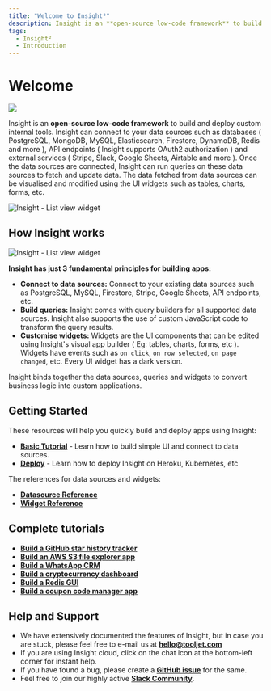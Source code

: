 ```yaml
---
title: "Welcome to Insight²"
description: Insight is an **open-source low-code framework** to build and deploy custom internal tools. Insight can connect to your data sources such as databases ( PostgreSQL, MongoDB, MySQL, Elasticsearch, Firestore, DynamoDB, Redis and more ), API endpoints ( Insight supports OAuth2 authorization ) and external services ( Stripe, Slack, Google Sheets, Airtable and more ). Once the data sources are connected, Insight can run queries on these data sources to fetch and update data. The data fetched from data sources can be visualised and modified using the UI widgets such as tables, charts, forms, etc.
tags:
  - Insight²
  - Introduction
---
```


# Welcome

![](/_images/insight2/Logo_IN².png)

Insight is an **open-source low-code framework** to build and deploy custom internal tools. Insight can connect to your data sources such as databases ( PostgreSQL, MongoDB, MySQL, Elasticsearch, Firestore, DynamoDB, Redis and more ), API endpoints ( Insight supports OAuth2 authorization ) and external services ( Stripe, Slack, Google Sheets, Airtable and more ). Once the data sources are connected, Insight can run queries on these data sources to fetch and update data. The data fetched from data sources can be visualised and modified using the UI widgets such as tables, charts, forms, etc.



![Insight - List view widget](/_images/insight2/IN²_Demo.png)



## How Insight works



![Insight - List view widget](/_images/insight2/introduction/how-it-works.png)





**Insight has just 3 fundamental principles for building apps:**

- **Connect to data sources:** Connect to your existing data sources such as PostgreSQL, MySQL, Firestore, Stripe, Google Sheets, API endpoints, etc.
- **Build queries:** Insight comes with query builders for all supported data sources. Insight also supports the use of custom JavaScript code to transform the query results.
- **Customise widgets:** Widgets are the UI components that can be edited using Insight's visual app builder ( Eg: tables, charts, forms, etc ). Widgets have events such as `on click`, `on row selected`, `on page changed`, etc. Every UI widget has a dark version.

Insight binds together the data sources, queries and widgets to convert business logic into custom applications.
## Getting Started

These resources will help you quickly build and deploy apps using Insight:

- **[Basic Tutorial](/docs/tutorial/creating-app)** - Learn how to build simple UI and connect to data sources.
- **[Deploy](/docs/setup/)** - Learn how to deploy Insight on Heroku, Kubernetes, etc

The references for data sources and widgets:

- **[Datasource Reference](/insight2/data-sources/redis/)**
- **[Widget Reference](/insight2/widgets/table/)**

## Complete tutorials
- **[Build a GitHub star history tracker](https://blog.tooljet.com/build-github-stars-history-app-in-5-minutes-using-low-code/)**
- **[Build an AWS S3 file explorer app](https://blog.tooljet.com/building-an-app-to-view-and-upload-files-in-aws-s3-bucket/)**
- **[Build a WhatsApp CRM](https://blog.tooljet.com/build-a-whatsapp-crm-using-tooljet-within-10-mins/)**
- **[Build a cryptocurrency dashboard](https://blog.tooljet.com/how-to-build-a-cryptocurrency-dashboard-in-10-minutes/)**
- **[Build a Redis GUI](https://blog.tooljet.com/building-a-redis-gui-using-tooljet-in-5-minutes/)**
- **[Build a coupon code manager app](https://blog.tooljet.com/build-a-coupon-code-manager-app-in-10-minutes/)**

## Help and Support
- We have extensively documented the features of Insight, but in case you are stuck, please feel free to e-mail us at **hello@tooljet.com**
- If you are using Insight cloud, click on the chat icon at the bottom-left corner for instant help.
- If you have found a bug, please create a **[GitHub issue](https://github.com/Insight/Insight/issues)** for the same.
- Feel free to join our highly active **[Slack Community](https://join.slack.com/t/tooljet/shared_invite/zt-r2neyfcw-KD1COL6t2kgVTlTtAV5rtg)**.
